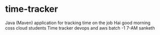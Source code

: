 # time-tracker
Java (Maven) application for tracking time on the job
Hai good morning coss cloud students
Time tracker
devops and aws batch -1 7-AM sanketh
